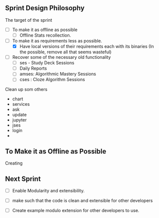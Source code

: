 
## Sprint Design Philosophy


The target of the sprint

- [ ] To make it as offline as possible
  - [ ] Offline Stats recollection.
- [ ] To make it as requirements less as possible.
  - [x] Have local versions of their requirements each with its binaries (In the possible, remove all that seems wasteful)
- [ ] Recover some of the necessary old functionality
  - [ ] ses - Study Deck Sessions
  - [ ] Daily Reports
  - [ ] amses: Algorithmic Mastery Sessions
  - [ ] cses : Cloze Algorithm Sessions

Clean up som others
- chart
- services
- ask
- update
- jupyter
- jses
- login
- 

## To Make it as Offline as Possible

Creating 


## Next Sprint


- [ ] Enable Modularity and extensibility.
- [ ] make such that the code is clean and extensible for other developers
- [ ] Create example modulo extension for other developers to use.







